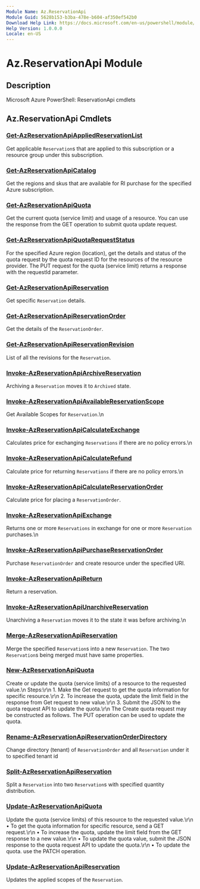 ```yaml
---
Module Name: Az.ReservationApi
Module Guid: 5628b153-b3ba-478e-b604-af350ef542b0
Download Help Link: https://docs.microsoft.com/en-us/powershell/module/az.reservationapi
Help Version: 1.0.0.0
Locale: en-US
---
```


# Az.ReservationApi Module
## Description
Microsoft Azure PowerShell: ReservationApi cmdlets

## Az.ReservationApi Cmdlets
### [Get-AzReservationApiAppliedReservationList](Get-AzReservationApiAppliedReservationList.md)
Get applicable `Reservation`s that are applied to this subscription or a resource group under this subscription.

### [Get-AzReservationApiCatalog](Get-AzReservationApiCatalog.md)
Get the regions and skus that are available for RI purchase for the specified Azure subscription.

### [Get-AzReservationApiQuota](Get-AzReservationApiQuota.md)
Get the current quota (service limit) and usage of a resource.
You can use the response from the GET operation to submit quota update request.

### [Get-AzReservationApiQuotaRequestStatus](Get-AzReservationApiQuotaRequestStatus.md)
For the specified Azure region (location), get the details and status of the quota request by the quota request ID for the resources of the resource provider.
The PUT request for the quota (service limit) returns a response with the requestId parameter.

### [Get-AzReservationApiReservation](Get-AzReservationApiReservation.md)
Get specific `Reservation` details.

### [Get-AzReservationApiReservationOrder](Get-AzReservationApiReservationOrder.md)
Get the details of the `ReservationOrder`.

### [Get-AzReservationApiReservationRevision](Get-AzReservationApiReservationRevision.md)
List of all the revisions for the `Reservation`.

### [Invoke-AzReservationApiArchiveReservation](Invoke-AzReservationApiArchiveReservation.md)
Archiving a `Reservation` moves it to `Archived` state.

### [Invoke-AzReservationApiAvailableReservationScope](Invoke-AzReservationApiAvailableReservationScope.md)
Get Available Scopes for `Reservation`.\n

### [Invoke-AzReservationApiCalculateExchange](Invoke-AzReservationApiCalculateExchange.md)
Calculates price for exchanging `Reservations` if there are no policy errors.\n

### [Invoke-AzReservationApiCalculateRefund](Invoke-AzReservationApiCalculateRefund.md)
Calculate price for returning `Reservations` if there are no policy errors.\n

### [Invoke-AzReservationApiCalculateReservationOrder](Invoke-AzReservationApiCalculateReservationOrder.md)
Calculate price for placing a `ReservationOrder`.

### [Invoke-AzReservationApiExchange](Invoke-AzReservationApiExchange.md)
Returns one or more `Reservations` in exchange for one or more `Reservation` purchases.\n

### [Invoke-AzReservationApiPurchaseReservationOrder](Invoke-AzReservationApiPurchaseReservationOrder.md)
Purchase `ReservationOrder` and create resource under the specified URI.

### [Invoke-AzReservationApiReturn](Invoke-AzReservationApiReturn.md)
Return a reservation.

### [Invoke-AzReservationApiUnarchiveReservation](Invoke-AzReservationApiUnarchiveReservation.md)
Unarchiving a `Reservation` moves it to the state it was before archiving.\n

### [Merge-AzReservationApiReservation](Merge-AzReservationApiReservation.md)
Merge the specified `Reservation`s into a new `Reservation`.
The two `Reservation`s being merged must have same properties.

### [New-AzReservationApiQuota](New-AzReservationApiQuota.md)
Create or update the quota (service limits) of a resource to the requested value.\n Steps:\r\n  1.
Make the Get request to get the quota information for specific resource.\r\n  2.
To increase the quota, update the limit field in the response from Get request to new value.\r\n  3.
Submit the JSON to the quota request API to update the quota.\r\n  The Create quota request may be constructed as follows.
The PUT operation can be used to update the quota.

### [Rename-AzReservationApiReservationOrderDirectory](Rename-AzReservationApiReservationOrderDirectory.md)
Change directory (tenant) of `ReservationOrder` and all `Reservation` under it to specified tenant id

### [Split-AzReservationApiReservation](Split-AzReservationApiReservation.md)
Split a `Reservation` into two `Reservation`s with specified quantity distribution.

### [Update-AzReservationApiQuota](Update-AzReservationApiQuota.md)
Update the quota (service limits) of this resource to the requested value.\r\n  • To get the quota information for specific resource, send a GET request.\r\n  • To increase the quota, update the limit field from the GET response to a new value.\r\n  • To update the quota value, submit the JSON response to the quota request API to update the quota.\r\n  • To update the quota.
use the PATCH operation.

### [Update-AzReservationApiReservation](Update-AzReservationApiReservation.md)
Updates the applied scopes of the `Reservation`.

